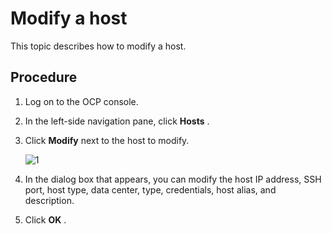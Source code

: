 Modify a host 
==================================

This topic describes how to modify a host. 

**Procedure** 
----------------------------------

1. Log on to the OCP console.

   

2. In the left-side navigation pane, click **Hosts** .

   

3. Click **Modify** next to the host to modify. 

   ![1](https://help-static-aliyun-doc.aliyuncs.com/assets/img/en-US/6604306461/p384216.png)
   

4. In the dialog box that appears, you can modify the host IP address, SSH port, host type, data center, type, credentials, host alias, and description.

   

5. Click **OK** .

   



